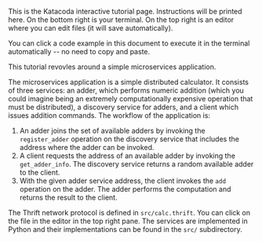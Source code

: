 This is the Katacoda interactive tutorial page. Instructions will be printed here. On the bottom right is your terminal. On the top right is an editor where you can edit files (it will save automatically).

You can click a code example in this document to execute it in the terminal automatically -- no need to copy and paste.

This tutorial revovles around a simple microservices application.

The microservices application is a simple distributed calculator. It consists of three services: an adder, which performs numeric addition (which you could imagine being an extremely computationally expensive operation that must be distributed), a discovery service for adders, and a client which issues addition commands. The workflow of the application is:

1. An adder joins the set of available adders by invoking the `register_adder` operation on the discovery service that includes the address where the adder can be invoked.
2. A client requests the address of an available adder by invoking the `get_adder_info`. The discovery service returns a random available adder to the client.
3. With the given adder service address, the client invokes the `add` operation on the adder. The adder performs the computation and returns the result to the client.

The Thrift network protocol is defined in `src/calc.thrift`. You can click on the file in the editor in the top right pane. The services are implemented in Python and their implementations can be found in the `src/` subdirectory.
